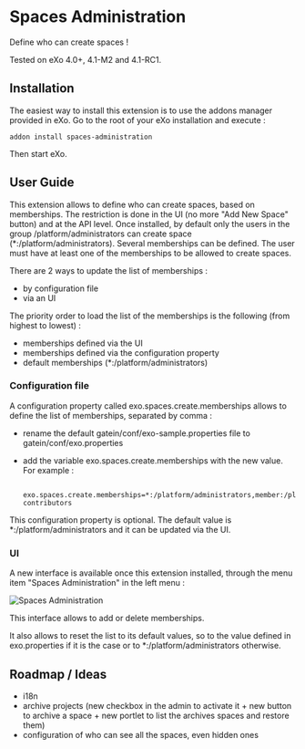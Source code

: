 # Spaces Administration

Define who can create spaces !

Tested on eXo 4.0+, 4.1-M2 and 4.1-RC1.

## Installation

The easiest way to install this extension is to use the addons manager provided in eXo. Go to the root of your eXo installation and execute :

    addon install spaces-administration

Then start eXo.



## User Guide

This extension allows to define who can create spaces, based on memberships. The restriction is done in the UI (no more "Add New Space" button) and at the API level.
Once installed, by default only the users in the group /platform/administrators can create space (*:/platform/administrators).
Several memberships can be defined. The user must have at least one of the memberships to be allowed to create spaces.

There are 2 ways to update the list of memberships :

- by configuration file
- via an UI

The priority order to load the list of the memberships is the following (from highest to lowest) :

- memberships defined via the UI
- memberships defined via the configuration property
- default memberships (*:/platform/administrators)

### Configuration file

A configuration property called exo.spaces.create.memberships allows to define the list of memberships, separated by comma :

- rename the default gatein/conf/exo-sample.properties file to gatein/conf/exo.properties
- add the variable exo.spaces.create.memberships with the new value. For example :

        exo.spaces.create.memberships=*:/platform/administrators,member:/platform/web-contributors

This configuration property is optional. The default value is *:/platform/administrators and it can be updated via the UI.

### UI

A new interface is available once this extension installed, through the menu item "Spaces Administration" in the left menu :

![Spaces Administration](https://raw.github.com/exo-addons/spaces-administration/master/readme-resources/spaces-administration.png)

This interface allows to add or delete memberships.

It also allows to reset the list to its default values, so to the value defined in exo.properties if it is the case or to *:/platform/administrators otherwise.


## Roadmap / Ideas

- i18n
- archive projects (new checkbox in the admin to activate it + new button to archive a space + new portlet to list the archives spaces and restore them)
- configuration of who can see all the spaces, even hidden ones